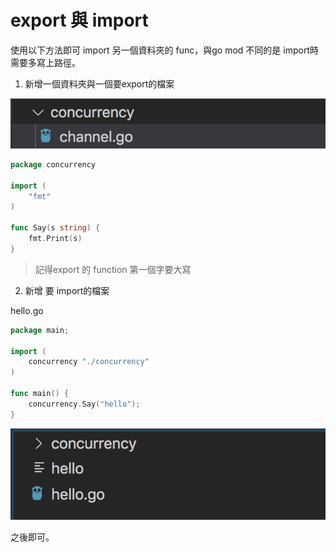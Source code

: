 # export 與 import

使用以下方法即可 import 另一個資料夾的 func，與go mod 不同的是 import時需要多寫上路徑。

1. 新增一個資料夾與一個要export的檔案

![](../.gitbook/assets/ying-mu-kuai-zhao-20200705-shang-wu-8.52.31.png)

```go
package concurrency

import (
	"fmt"
)

func Say(s string) {
	fmt.Print(s)
}
```

> 記得export 的 function 第一個字要大寫

2.  新增 要 import的檔案

hello.go

```go
package main;

import (
	concurrency "./concurrency"
)

func main() {
	concurrency.Say("hello");
}
```

![](../.gitbook/assets/ying-mu-kuai-zhao-20200705-shang-wu-8.54.44.png)

之後即可。

